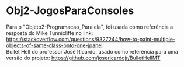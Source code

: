# Obj2-JogosParaConsoles

Para o "Objeto2-Programacao_Paralela", foi usada como referência a resposta do Mike Tunnicliffe no link: https://stackoverflow.com/questions/9327244/how-to-paint-multiple-objects-of-same-class-onto-one-jpanel \
Bullet Hell do professor José Ricardo, usado como referência para uma versão do projeto: https://github.com/josericardojr/BulletHellMT
